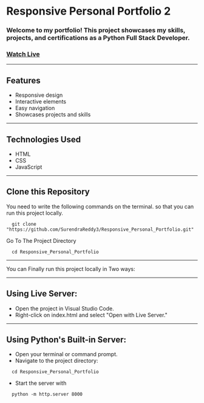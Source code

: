 # Responsive Personal Portfolio 2

### Welcome to my portfolio! This project showcases my skills, projects, and certifications as a Python Full Stack Developer.   
### [Watch Live](https://surendrareddy3.github.io/Responsive_Personal_Portfolio_2/)

---

## Features

- Responsive design
- Interactive elements
- Easy navigation
- Showcases projects and skills

---

## Technologies Used

- HTML
- CSS
- JavaScript

---

## Clone this Repository

You need to write the following commands on the terminal. so that you can run this project locally.

```
  git clone "https://github.com/SurendraReddy3/Responsive_Personal_Portfolio.git"
```

Go To The Project Directory

```
  cd Responsive_Personal_Portfolio
```

---

You can Finally run this project locally in Two ways:

---

Using Live Server:
---

- Open the project in Visual Studio Code.
- Right-click on index.html and select "Open with Live Server."

---

Using Python's Built-in Server:
---

- Open your terminal or command prompt.
- Navigate to the project directory:
  
```
  cd Responsive_Personal_Portfolio
```

- Start the server with
```
  python -m http.server 8000
```
